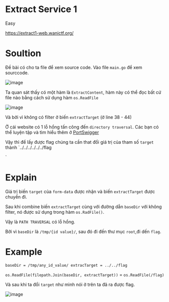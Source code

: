 # Extract Service 1

Easy

https://extract1-web.wanictf.org/

# Soultion

Đề bài có cho ta file để xem source code. Vào file `main.go` để xem sourccode.

![image](https://user-images.githubusercontent.com/115911041/236623277-c063a538-848c-4b05-b520-99c2d6717805.png)

Ta quan sát thấy có một hàm là `ExtractContent`, hàm này có thể đọc bất cứ file nào bằng cách sử dụng hàm `os.ReadFile`

![image](https://user-images.githubusercontent.com/115911041/236623357-69671550-b3fb-4232-897d-39cc56869b61.png)

Và bởi vì không có filter ở biến `extractTarget` (ở line 38 - 44)

Ở cái website có 1 lỗ hổng tấn công đến `directory traversal`. Các bạn có thể luyện tập và tìm hiểu thêm ở [PortSwigger](https://portswigger.net/web-security/file-path-traversal)

Vậy thì để lấy được flag chúng ta cần that đổi giá trị của tham số `target` thành `../../../../../../flag

`

# Explain

Giá trị biến `target` của `form-data` được nhận và biến `extractTarget` được chuyền đi.

Sau khi combine biến `extractTarget` cùng với đường dẫn `baseDir` với không filter, nó được sử dụng trong hàm `os.RadFile()`.

Vậy là `PATH TRAVERSAL` có lỗ hổng.

Bởi vì `baseDir` là `/tmp/{id value}/`, sau đó đi đến thư mục `root`,đi dến `flag`.

# Example

`baseDir = /tmp/any_id_value/
extracTarget = ../../flag`

`os.ReadFile(filepath.Join(baseDir, extractTarget))` = `os.ReadFile(/flag)`

Và sau khi ta đổi `target` như mình nói ở trên ta đã ra được flag.

![image](https://user-images.githubusercontent.com/115911041/236624686-75733b89-e21a-48d7-842e-c2f0bb12fa41.png)










